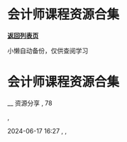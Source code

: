 # 会计师课程资源合集

[**返回列表页**](/gzh/懒人手册)

小懒自动备份，仅供查阅学习

# 会计师课程资源合集

__ 资源分享 , 78

,

2024-06-17 16:27 , ,

